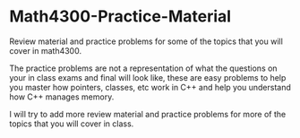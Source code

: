 # Math4300-Practice-Material

Review material and practice problems for some of the topics that you will cover in math4300. 

The practice problems are not a representation of what the questions on your in class exams and final will look like, these are easy problems to help you master how pointers, classes, etc work in C++ and help you understand how C++ manages memory.

I will try to add more review material and practice problems for more of the topics that you will cover in class.
